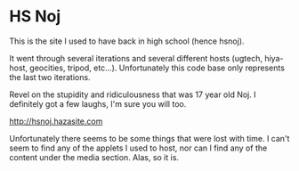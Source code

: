 HS Noj
=====

This is the site I used to have back in high school (hence hsnoj).

It went through several iterations and several different hosts (ugtech,
hiya-host, geocities, tripod, etc...).  Unfortunately this code base only
represents the last two iterations.

Revel on the stupidity and ridiculousness that was 17 year old Noj.
I definitely got a few laughs, I'm sure you will too.

http://hsnoj.hazasite.com

Unfortunately there seems to be some things that were lost with time.  I can't
seem to find any of the applets I used to host, nor can I find any of the
content under the media section.  Alas, so it is.
